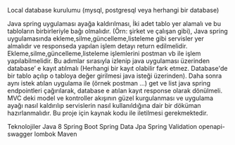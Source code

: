 Local database kurulumu (mysql, postgresql veya herhangi bir database)

Java spring uygulaması ayağa kaldırılması,
İki adet tablo yer alamalı ve bu tabloların birbirleriyle bağı olmalıdır. (Örn: şirket ve çalışan gibi),
Java spring uygulamasında ekleme,silme,güncelleme,listeleme gibi servisler yer almalıdır ve responseda yapılan işlem detayı return edilmelidir.
Ekleme,silme,güncelleme,listeleme işlemlerini postman vb ile işlem yapılabilmelidir. Bu adımlar sırasıyla izlenip java uygulaması üzerinden database’ e kayıt atılmalı (Herhangi bir kayıt olabilir fark etmez. Database'de bir tablo açılıp o tabloya değer girilmesi java isteği üzerinden). Daha sonra aynı istek atılan uygulama ile (örnek postman ...) get ve list java spring endpointleri çağırılarak, database e atılan kayıt response olarak dönülmeli. MVC deki model ve kontroller akışının güzel kurgulanması ve uygulama ayağı nasıl kaldırılıp servislerin nasıl kullanıldığına dair bir döküman hazırlanmalıdır. Bu proje için kaynak kodu ile iletilmesi gerekmektedir.

Teknolojiler
Java 8
Spring Boot
Spring Data Jpa
Spring Validation
openapi- swagger
lombok
Maven
